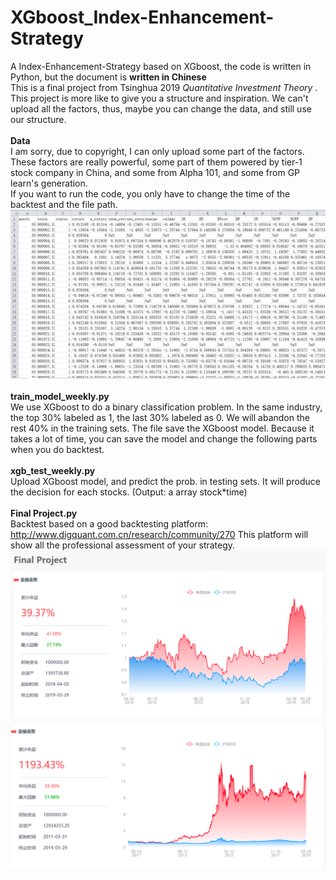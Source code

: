 # XGboost_Index-Enhancement-Strategy
A Index-Enhancement-Strategy based on XGboost, the code is written in Python, but the document is **written in Chinese**
<br/>
This is a final project from Tsinghua 2019 *Quantitative Investment Theory* . This project is more like to give you a structure and inspiration. We can't upload all the factors, thus, maybe you can change the data, and still use our structure.
<br/>
<br/>
**Data**
<br/>
I am sorry, due to copyright, I can only upload some part of the factors. These factors are really powerful, some part of them powered by tier-1 stock company in China, and some from Alpha 101, and some from GP learn's generation. 
<br/>
If you want to run the code, you only have to change the time of the backtest and the file path.
![image](https://github.com/Blabala/XGboost_Index-Enhancement-Strategy/blob/master/image/data.png)
<br/>
<br/>
**train_model_weekly.py**
<br/>
We use XGboost to do a binary classification problem. In the same industry, the top 30% labeled as 1, the last 30% labeled as 0. We will abandon the rest 40% in the training sets. The file save the XGboost model. Because it takes a lot of time, you can save the model and change the following parts when you do backtest.
<br/>
<br/>
**xgb_test_weekly.py**
<br/>
Upload XGboost model, and predict the prob. in testing sets. It will produce the decision for each stocks. (Output: a array stock*time)
<br/>
<br/>
**Final Project.py**
<br/>
Backtest based on a good backtesting platform: http://www.digquant.com.cn/research/community/270
This platform will show all the professional assessment of your strategy.
![image](https://github.com/Blabala/XGboost_Index-Enhancement-Strategy/blob/master/image/backtest1.png)
![image](https://github.com/Blabala/XGboost_Index-Enhancement-Strategy/blob/master/image/backtest2.png)
